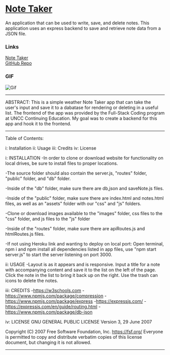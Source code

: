 # [Note Taker](https://asuleigh.github.io/NoteTaker/)
An application that can be used to write, save, and delete notes. This application uses an express backend to save and retrieve note data from a JSON file.

### Links
[Note Taker](https://asuleigh.github.io/NoteTaker/)
<br>
[GitHub Repo](https://github.com/asuleigh/NoteTaker)

### GIF
![Gif](noteGIF.gif)

<hr>

ABSTRACT: This is a simple weather Note Taker app that can take the user's input and save it to a dabatase for rendering or deleting in a useful list. The frontend of the app was provided by the Full-Stack Coding program at UNCC Continuing Education. My goal was to create a backend for this app and hook it to the frontend.

<hr>

Table of Contents:

i: Installation ii: Usage iii: Credits iv: License

i: INSTALLATION -In order to clone or download website for functionality on local drives, be sure to install files to proper locations.

-The source folder should also contain the server.js, "routes" folder, "public" folder, and "db" folder.

-Inside of the "db" folder, make sure there are db,json and saveNote.js files.

-Inside of the "public" folder, make sure there are index.html and notes.html files, as well as an "assets" folder with our "css" and "js" folders.

-Clone or download images available to the "images" folder, css files to the "css" folder, and js files to the "js" folder

-Inside of the "routes" folder, make sure there are apiRoutes.js and htmlRoutes.js files.

-If not using Heroku link and wanting to deploy on local port: Open terminal, npm i and npm install all dependencies listed in app files, use "npm start server.js" to start the server listening on port 3000.

ii: USAGE -Layout is as it appears and is responsive. Input a title for a note with accompanying content and save it to the list on the left of the page. Click the note in the list to bring it back up on the right. Use the trash can icons to delete the notes.

iii: CREDITS -https://w3schools.com -https://www.npmjs.com/package/compression -https://www.npmjs.com/package/express -https://expressjs.com/ -https://expressjs.com/en/guide/routing.html -https://www.npmjs.com/package/db-json

iv: LICENSE GNU GENERAL PUBLIC LICENSE Version 3, 29 June 2007

Copyright (C) 2007 Free Software Foundation, Inc. https://fsf.org/ Everyone is permitted to copy and distribute verbatim copies of this license document, but changing it is not allowed.
<hr>